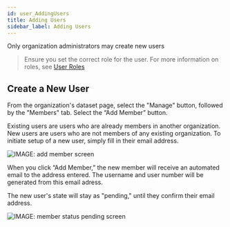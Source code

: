 ```yaml
---
id: user_AddingUsers
title: Adding Users
sidebar_label: Adding Users
---
```

Only organization administrators may create new users

> Ensure you set the correct role for the user. For more information on roles, see [User Roles](user_UserRoles)

## Create a New User

From the organization's dataset page, select the "Manage" button, followed by the "Members" tab. Select the “Add Member” button.

Existing users are users who are already members in another organization. New users are users who are not members of any existing organization. To initiate setup of a new user, simply fill in their email address.

<img class="gifShadow" src="/docs/assets/Dataplatform/UserManagement/dataplatform_user_UserManagement_ManageUser_AddMemberRole.png" target="_blank" alt="IMAGE: add member screen"/>

When you click “Add Member,” the new member will receive an automated email to the address entered. The username and user number will be generated from this email adress.

The new user's state will stay as "pending," until they confirm their email address.

<img class="gifShadow" src="/docs/assets/Dataplatform/UserManagement/dataplatform_user_UserManagement_ManageUser_Pending.png" target="_blank" alt="IMAGE: member status pending screen"/>